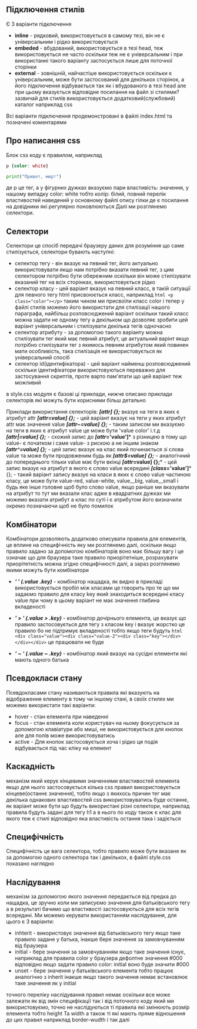 ## Підключення стилів

Є 3 варіанти підключення
- **inline** - рядковий, використовується в самому тезі, він не є універсальним і рідко використовується
- **embeded** - вбудований, використовується в тезі head, теж використовується не часто оскільки теж не є універсальним і при використанні такого варіанту застосується лише для поточної сторінки
- **external** - зовнішній, найчастіше використовується оскільки є універсальним, може бути застосований для декількох сторінок, а його підключення відбувається так як і вбудованого в тезі head але при цьому вказується відповідне посилання на файл зі стилями? зазвичай для стилів використовується додатковий(службовий) каталог наприклад css

Всі варіанти підключення продемонстровані в файлі index.html та позначені коментарями

## Про написання css
Блок css коду є правилом, наприклад 
```css 
p {color: white} 
```
```python
print("Привет, мир!")
```
де p це тег, а у фігурних дужках вказуємо пари властивість: значення, у нашому випадку color: white тобто колір: білий, повний перелік властивостей наведений у основному файлі опису гілки де є посилання на довідники які регулярно поновлюються
Далі ми розглянемо селектори.

## Селектори
Селектори це спосіб передачі браузеру даних для розуміння що саме стилізується, селектори бувають наступні:
- селектор тегу - він вказує на певний тег, його актуально використовувати якщо нам потрібно вказати певний тег, з цим селектором потрібно бути обережним оскільки він може стилізувати вказаний тег на всіх сторінках, використовується рідко
- селектор класу - цей варіант вказує на певний класс, в такій ситуації для певного тегу html присвоюється класс, наприклад ```html <p class="color"></p>``` таким чином ми присвоїли класс color і тепер у файлі стилів можемо його використати для стилізації нашого параграфа, найбільш розповсюджений варіант оскільки такий класс можна задати не одному тегу а декільком що дозволяє зробити цей варіант універсальним і стилізувати декілька тегів одночасно
- селектор атрибуту - за допомогою такого варіанту можна стилізувати тег який має певний атрибут, це актуальний варінт якщо потрібно стилізувати тег з якимось певним атрибутом який повинен мати особливість, така стилізація не використовується як універсальний спосіб
- селектор id(ідентифікатора) - цей варіант найменш розповсюджений оскільки ідентифікатори використовуються переважно для застосування скриптів, проте варто пам'ятати що цей варіант теж можливий

в style.css модуля є базові ці приклади, нижче описано приклади селекторів які можуть бути корисними більш детально

Приклади використання селекторів:
***[attr] {};*** вказує на теги в яких є атрибут attr
***[attr=value] {};*** - цей варіант вказує на теги у яких атрибут attr має значення value
***[attr~=value] {};*** - таким записом ми вказуємо на теги в яких є атрибут value це може бути 'value color' і.т.д
***[attr|=value] {};*** - схожий запис до ***[attr*='value']*** з різницею в тому що value- є початком і саме value- з рискою а не іншим знаком
***[attr^=value] {};*** - цей запис вказує на клас який починається зі слова value та може бути продовженим будь як
***[attr$=value] {};*** - аналогічний до попереднього тільки value має бути вкінці
***[attr*=value] {};*** - цей запис вказує на атрибут в якого є слово value всередині
***[class*='value']*** {}; - такий варіант запису вказує на класи в яких є слово value частиною класу, це може бути value-red, value-white, value__big, value__small і будь яке інше головне щоб було слово value, якщо раніше ми вказували на атрибут то тут ми вказали клас адже в квадратних дужках ми можемо вказати атрибут а клас по суті і є атрибутом його визначили окремо позначаючи щоб не було помилок

## Комбінатори
Комбінатори дозволяють додатково описувати правила для елементів, це вплине на специфічність яку ми розглянемо далі, оскільки якщо правило задано за допомогою комбінаторів воно має більшу вагу і це означає що для браузера таке правило приорітетніше, розрахувати приорітетність можна згідно специфічності далі, а зараз розглянемо якими можуть бути комбінатори

- ***' ' (.value .key)*** - комбінатор нащадка, як видно в прикладі використовується пробіл між класами це говорить про те що ми задаємо правило для класу key який знаходиться всередині класу value при чому в цьому варіант не має значення глибина вкладеності

- ***' > ' (.value > .key)*** - комбінатор дочірнього елемента, це вказує що правило застосовується для тегу з класом key і вказує жорстко це правило бо не підтримує вкладеності тобто якщо теги будуть ```html <div class="value"><div class="value-2"><div class="key"></div></div></div>``` це працювати не буде
  
- ***' ~ ' (.value ~ .key)*** - комбінатор який вказує на сусідні елементи які мають одного батька
## Псевдокласи стану

Псевдокласами стану називаються правила які вказують на відображення елементу в тому чи іншому стані, в своїх стилях ми можемо використати такі варіанти:
- hover - стан елемента при наведенні
- focus - стан елемента коли користувач на ньому фокусується за допомогою клавіатури або миші, не використовується для кнопок але для полів може використовуватись
- active - Для кнопок застосовується хоча і рідко ця подія відбувається під час кліку на елемент

## Каскадність

механізм який керує кінцевими значеннями властивостей елемента якщо для нього застосовується кілька css правил використовується кінцеве(останнє значення), тобто якщо з якихось причин тег має декілька однакових властивостей css використовуватись буде останнє, як варіант може бути що будуть використані різні селектори, наприклад правила будуть задані для тегу h1 а в нього по коду також є клас для якого теж є стилі відповідно яка властивість остання така і задіється

## Специфічність

Специфічність це вага селектора, тобто правило може бути вказане як за допомогою одного селектора так і декількох, в файлі style.css показано наглядно


## Наслідування

механізм за допомогою якого значення передається від предка до нащадка, це зручно коли ми записуємо значення для батьківського тегу а в результаті бачимо що властивості застосовуються для всіх тегів всередині.
Ми можемо керувати використанням наслідування, для цього є 3 варіанти:

- inhterit - використовує значення від батьківського тегу якщо таке правило задане у батька, інакше бере значення за замовчуванням від браузера
- initial - бере значення за замовчуванням якщо таке значення існує, наприклад для правила color у браузера дефолтне значення #000 відповідно якщо задати правило color: initial воно буде значити #000
- unset - бере значення у батьківського елемента тобто працює аналогічно з inherit інакше якщо такого значення немає встановлює таке значення як у initial

точного переліку наслідування правил немає оскільки все може залежати як від змін специфікації так і від поточного коду який ми використовуємо, точно не наслідуються ті правила які змінюють розмір елемента тобто height Та width а також ті які мають пряме відношення до цих правил наприклад border-wudth і так далі

